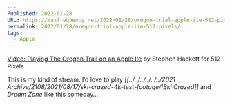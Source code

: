 ```yaml
---
Published: 2022-01-28
URL: https://maxfrequency.net/2022/01/28/oregon-trial-apple-iie-512-pixels/
permalink: 2022/01/28/oregon-trial-apple-iie-512-pixels/
tags:
  - Apple
---
```

[Video: Playing The Oregon Trail on an Apple IIe](https://512pixels.net/2022/01/video-playing-the-oregon-trail-on-an-apple-iie/) by Stephen Hackett for 512 Pixels

This is my kind of stream. I’d love to play *[[../../../../../../2021 Archive/2108/2021/08/17/ski-crazed-4k-test-footage/|Ski Crazed]]* and *Dream Zone* like this someday…